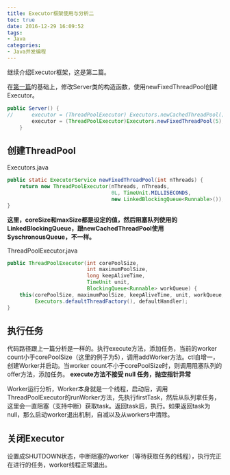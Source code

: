 ```yaml
---
title: Executor框架使用与分析二
toc: true
date: 2016-12-29 16:09:52
tags:
- Java
categories:
- Java并发编程
---
```


继续介绍Executor框架，这是第二篇。

在[第一篇](/Java并发编程/Executor框架使用与分析一)的基础上，修改Server类的构造函数，使用newFixedThreadPool创建Executor。
~~~java
public Server() {
//		executor = (ThreadPoolExecutor) Executors.newCachedThreadPool();
		executor = (ThreadPoolExecutor)Executors.newFixedThreadPool(5);
	}
~~~

## 创建ThreadPool

Executors.java
~~~java
public static ExecutorService newFixedThreadPool(int nThreads) {
    return new ThreadPoolExecutor(nThreads, nThreads,
                                  0L, TimeUnit.MILLISECONDS,
                                  new LinkedBlockingQueue<Runnable>());
}
~~~

**这里，coreSize和maxSize都是设定的值，然后阻塞队列使用的LinkedBlockingQueue，跟newCachedThreadPool使用SyschronousQueue，不一样。**

ThreadPoolExecutor.java
~~~java
public ThreadPoolExecutor(int corePoolSize,
                          int maximumPoolSize,
                          long keepAliveTime,
                          TimeUnit unit,
                          BlockingQueue<Runnable> workQueue) {
    this(corePoolSize, maximumPoolSize, keepAliveTime, unit, workQueue,
         Executors.defaultThreadFactory(), defaultHandler);
}
~~~

## 执行任务

代码路径跟上一篇分析是一样的。执行execute方法，添加任务，当前的worker count小于corePoolSize（这里的例子为5），调用addWorker方法。ctl自增一，创建Worker并启动。当worker count不小于corePoolSize时，则调用阻塞队列的offer方法，添加任务。
**execute方法不接受 null 任务，抛空指针异常**

Worker运行分析，Worker本身就是一个线程，启动后，调用ThreadPoolExecutor的runWorker方法，先执行firstTask，然后从队列拿任务，这里会一直阻塞（支持中断）获取task。返回task后，执行。如果返回task为null，那么启动worker退出机制，自减以及从workers中清除。

## 关闭Executor

设置成SHUTDOWN状态，中断阻塞的worker（等待获取任务的线程），执行完正在进行的任务，worker线程正常退出。